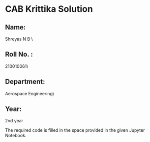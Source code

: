 # CAB Krittika Solution 
## Name: 
Shreyas N B \\
## Roll No. : 
210010061\\
## Department: 
Aerospace Engineering\\
## Year: 
2nd year

The required code is filled in the space provided in the given Jupyter Notebook. 
